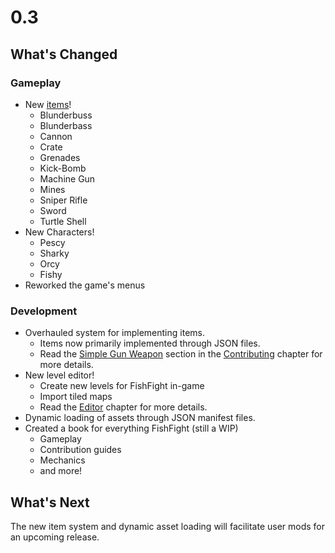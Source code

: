 # 0.3

## What's Changed

### Gameplay

- New [items](items.md)!
  - Blunderbuss
  - Blunderbass
  - Cannon
  - Crate
  - Grenades
  - Kick-Bomb
  - Machine Gun
  - Mines
  - Sniper Rifle
  - Sword
  - Turtle Shell
- New Characters!
  - Pescy
  - Sharky
  - Orcy
  - Fishy
- Reworked the game's menus

### Development

- Overhauled system for implementing items.
  - Items now primarily implemented through JSON files.
  - Read the [Simple Gun Weapon](./simple_gun_weapon.md) section in the [Contributing](./contributing.md) chapter for more details.
- New level editor!
  - Create new levels for FishFight in-game
  - Import tiled maps
  - Read the [Editor](./editor.md) chapter for more details.
- Dynamic loading of assets through JSON manifest files.
- Created a book for everything FishFight (still a WIP)
  - Gameplay
  - Contribution guides
  - Mechanics
  - and more!

## What's Next

The new item system and dynamic asset loading will facilitate user mods for an upcoming release.
